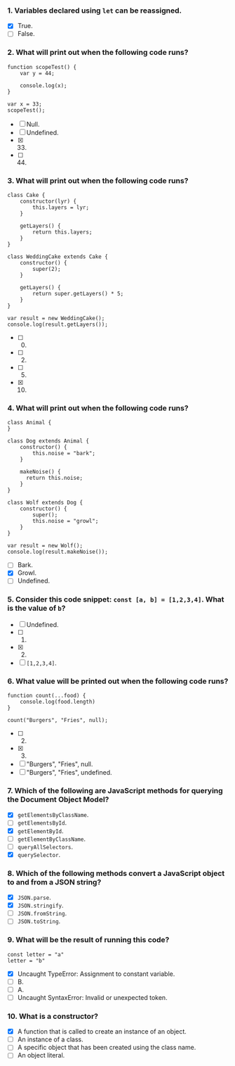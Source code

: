 ### 1. Variables declared using `let` can be reassigned.

- [x] True.
- [ ] False.

### 2. What will print out when the following code runs?

```
function scopeTest() {
    var y = 44;

    console.log(x);
}

var x = 33;
scopeTest();
```

- [ ] Null.
- [ ] Undefined.
- [x] 33.
- [ ] 44.

### 3. What will print out when the following code runs?

```
class Cake {
    constructor(lyr) {
        this.layers = lyr;
    }

    getLayers() {
        return this.layers;
    }
}

class WeddingCake extends Cake {
    constructor() {
        super(2);
    }

    getLayers() {
        return super.getLayers() * 5;
    }
}

var result = new WeddingCake();
console.log(result.getLayers());
```

- [ ] 0.
- [ ] 2.
- [ ] 5.
- [x] 10.

### 4. What will print out when the following code runs?

```
class Animal {
}

class Dog extends Animal {
    constructor() {
        this.noise = "bark";
    }

    makeNoise() {
      return this.noise;
    }
}

class Wolf extends Dog {
    constructor() {
        super();
        this.noise = "growl";
    }
}

var result = new Wolf();
console.log(result.makeNoise());
```

- [ ] Bark.
- [x] Growl.
- [ ] Undefined.

### 5. Consider this code snippet: `const [a, b] = [1,2,3,4]`. What is the value of `b`?

- [ ] Undefined.
- [ ] 1.
- [x] 2.
- [ ] `[1,2,3,4]`.

### 6. What value will be printed out when the following code runs?

```
function count(...food) {
    console.log(food.length)
}

count("Burgers", "Fries", null);
```

- [ ] 2.
- [x] 3.
- [ ] "Burgers", "Fries", null.
- [ ] "Burgers", "Fries", undefined.

### 7. Which of the following are JavaScript methods for querying the Document Object Model?

- [x] `getElementsByClassName`.
- [ ] `getElementsById`.
- [x] `getElementById`.
- [ ] `getElementByClassName`.
- [ ] `queryAllSelectors`.
- [x] `querySelector`.

### 8. Which of the following methods convert a JavaScript object to and from a JSON string?

- [x] `JSON.parse`.
- [x] `JSON.stringify`.
- [ ] `JSON.fromString`.
- [ ] `JSON.toString`.

### 9. What will be the result of running this code?

```
const letter = "a"
letter = "b"
```

- [x] Uncaught TypeError: Assignment to constant variable.
- [ ] B.
- [ ] A.
- [ ] Uncaught SyntaxError: Invalid or unexpected token.

### 10. What is a constructor?

- [x] A function that is called to create an instance of an object.
- [ ] An instance of a class.
- [ ] A specific object that has been created using the class name.
- [ ] An object literal.
